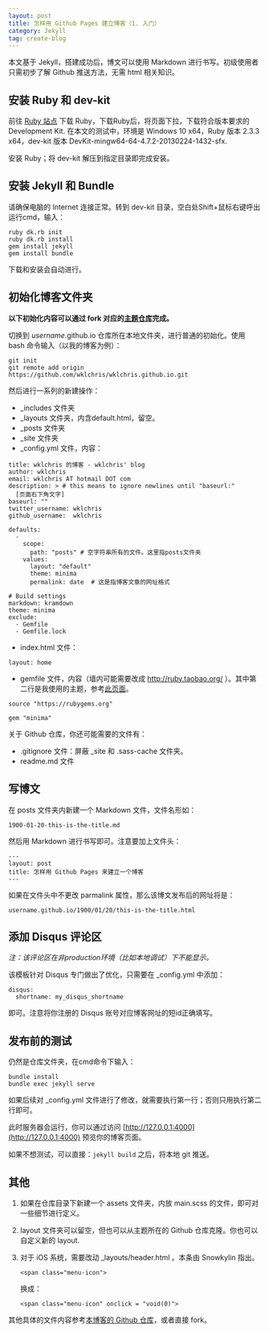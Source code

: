 ```yaml
---
layout: post
title: 怎样用 Github Pages 建立博客（1. 入门）
category: Jekyll
tag: create-blog
---
```


本文基于 Jekyll，搭建成功后，博文可以使用 Markdown 进行书写。初级使用者只需初步了解 Github 推送方法，无需 html 相关知识。

<!-- more -->

## 安装 Ruby 和 dev-kit

前往 [Ruby 站点](http://rubyinstaller.org/downloads/) 下载 Ruby，下载Ruby后，将页面下拉，下载符合版本要求的 Development Kit. 在本文的测试中，环境是 Windows 10 x64，Ruby 版本 2.3.3 x64，dev-kit 版本 DevKit-mingw64-64-4.7.2-20130224-1432-sfx. 

安装 Ruby；将 dev-kit 解压到指定目录即完成安装。

## 安装 Jekyll 和 Bundle
请确保电脑的 Internet 连接正常。转到 dev-kit 目录，空白处Shift+鼠标右键呼出运行cmd，输入：

```
ruby dk.rb init
ruby dk.rb install
gem install jekyll
gem install bundle
```

下载和安装会自动进行。

## 初始化博客文件夹

**以下初始化内容可以通过 fork 对应的[主题仓库](https://pages.github.com/themes/)完成。**

切换到 *username*.github.io 仓库所在本地文件夹，进行普通的初始化。使用 bash 命令输入（以我的博客为例）：

```
git init
git remote add origin https://github.com/wklchris/wklchris.github.io.git
```

然后进行一系列的新建操作：

- \_includes 文件夹
- \_layouts 文件夹，内含default.html，留空。
- \_posts 文件夹
- \_site 文件夹
- \_config.yml 文件，内容：  

```
title: wklchris 的博客 - wklchris' blog
author: wklchris
email: wklchris AT hotmail DOT com
description: > # this means to ignore newlines until "baseurl:"
  [页面右下角文字]
baseurl: ""
twitter_username: wklchris
github_username:  wklchris

defaults:
  -
    scope:
      path: "posts" # 空字符串所有的文件。这里指posts文件夹
    values:
      layout: "default"
      theme: minima
      permalink: date  # 这是指博客文章的网址格式

# Build settings
markdown: kramdown
theme: minima
exclude:
  - Gemfile
  - Gemfile.lock
```

- index.html 文件：

```
layout: home
```

- gemfile 文件，内容（墙内可能需要改成 http://ruby.taobao.org/ ）。其中第二行是我使用的主题，参考[此页面](https://pages.github.com/themes/)。

```
source "https://rubygems.org"

gem "minima"
```

关于 Github 仓库，你还可能需要的文件有：

- .gitignore 文件：屏蔽 _site 和 .sass-cache 文件夹。
- readme.md 文件

## 写博文

在 posts 文件夹内新建一个 Markdown 文件，文件名形如：

    1900-01-20-this-is-the-title.md

然后用 Markdown 进行书写即可。注意要加上文件头：

```
---
layout: post
title: 怎样用 Github Pages 来建立一个博客
---
```

如果在文件头中不更改 parmalink 属性，那么该博文发布后的网址将是：

    username.github.io/1900/01/20/this-is-the-title.html

## 添加 Disqus 评论区

*注：该评论区在非production环境（比如本地调试）下不能显示。*

该模板针对 Disqus 专门做出了优化，只需要在 \_config.yml 中添加：

```
disqus:
  shortname: my_disqus_shortname
```

即可。注意将你注册的 Disqus 账号对应博客网址的短id正确填写。

## 发布前的测试

仍然是仓库文件夹，在cmd命令下输入：
```
bundle install
bundle exec jekyll serve
```

如果后续对 \_config.yml 文件进行了修改，就需要执行第一行；否则只用执行第二行即可。

此时服务器会运行，你可以通过访问 [http://127.0.0.1:4000](http://127.0.0.1:4000) 预览你的博客页面。

如果不想测试，可以直接：`jekyll build` 之后，将本地 git 推送。

## 其他

1. 如果在仓库目录下新建一个 assets 文件夹，内放 main.scss 的文件，即可对一些细节进行定义。  
2. layout 文件夹可以留空，但也可以从主题所在的 Github 仓库克隆。你也可以自定义新的 layout. 
3. 对于 iOS 系统，需要改动 \_layouts/header.html 。本条由 Snowkylin 指出。
   
       <span class="menu-icon">

   换成：

       <span class="menu-icon" onclick = "void(0)">

其他具体的文件内容参考[本博客的 Github 仓库](https://github.com/wklchris/wklchris.github.io)，或者直接 fork。
